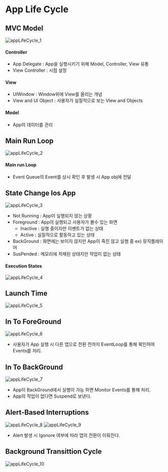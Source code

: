 # App Life Cycle

## MVC Model
![appLifeCycle_1](https://github.com/jwlee07/TIL/blob/master/iosAppGrammar/image/appLifeCycle/AppLifeCycle_1.png)
#### Controller
* App Delegate : App을 실행시키기 위해 Model, Controller, View 유통
* View Controller : 시점 설정

#### View
* UIWindow : Window위에 View를 올리는 개념
* View and UI Object : 사용자가 실질적으로 보는 VIew and Objects

#### Model
* App의 데이터를 관리

## Main Run Loop
![appLifeCycle_2](https://github.com/jwlee07/TIL/blob/master/iosAppGrammar/image/appLifeCycle/AppLifeCycle_2.png)

#### Main run Loop
* Event Queue의 Event를 상시 확인 후 발생 시 App obj에 전달

## State Change Ios App
![appLifeCycle_3](https://github.com/jwlee07/TIL/blob/master/iosAppGrammar/image/appLifeCycle/AppLifeCycle_3.png)

* Not Running : App이 실행되지 않는 상황
* Foreground : App이 실행되고 사용자가 볼수 있는 화면
	* Inactive : 실행 중이지만 이벤트가 없는 상태
	* Active : 실질적으로 활동하고 있는 상태
* BackGround : 화면에는 보이지 않지만 App이 죽진 않고 실행 중 ex) 뮤직플레이어
* SusPended : 메모리에 적재된 상태지만 작업이 없는 상태

#### Execution States
![appLifeCycle_4](https://github.com/jwlee07/TIL/blob/master/iosAppGrammar/image/appLifeCycle/AppLifeCycle_4.png)

## Launch Time
![appLifeCycle_5](https://github.com/jwlee07/TIL/blob/master/iosAppGrammar/image/appLifeCycle/AppLifeCycle_5.png)

## In To ForeGround
![appLifeCycle_6](https://github.com/jwlee07/TIL/blob/master/iosAppGrammar/image/appLifeCycle/AppLifeCycle_6.png)

* 사용자가 App 실행 시 다른 앱으로 전환 전까지 EventLoop를 통해 확인하여 Events를 처리.

## In To BackGround
![appLifeCycle_7](https://github.com/jwlee07/TIL/blob/master/iosAppGrammar/image/appLifeCycle/AppLifeCycle_7.png)

* App이 BackGround에서 실행이 가능 하면 Monitor Events를 통해 처리.
* App의 작업이 없다면 Suspend로 보낸다.

## Alert-Based Interruptions
![appLifeCycle_8](https://github.com/jwlee07/TIL/blob/master/iosAppGrammar/image/appLifeCycle/AppLifeCycle_8.png)
![appLifeCycle_9](https://github.com/jwlee07/TIL/blob/master/iosAppGrammar/image/appLifeCycle/AppLifeCycle_9.png)

* Alert 발생 시 Igonore 여부에 따라 앱의 전환이 이뤄진다.

## Background Transittion Cycle
![appLifeCycle_10](https://github.com/jwlee07/TIL/blob/master/iosAppGrammar/image/appLifeCycle/AppLifeCycle_10.png)

